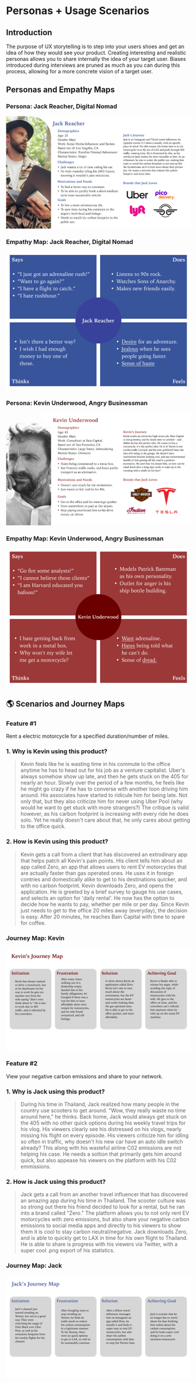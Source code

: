 # Personas + Usage Scenarios

## Introduction
The purpose of UX storytelling is to step into your users shoes and get an idea of how they would see your product. Creating interesting and realistic personas allows you to share internally the idea of your target user. Biases introduced during interviews are pruned as much as you can during this process, allowing for a more concrete vision of a target user.

## Personas and Empathy Maps
### Persona: Jack Reacher, Digital Nomad
![Jack Reacher, Digital Nomad](1jr.png)
### Empathy Map: Jack Reacher, Digital Nomad
![Jack Reacher, Digital Nomad](ku2.png)
### Persona: Kevin Underwood, Angry Businessman
![Persona: Kevin Underwood, Angry Businessman](ku1.png)
### Empathy Map: Kevin Underwood, Angry Businessman
![Persona: Kevin Underwood, Angry Businessman](2jr.png)

## 🌎 Scenarios and Journey Maps
### Feature #1
Rent a electric motorcycle for a specified duration/number of miles.
### 1. Why is Kevin using this product?
> Kevin feels like he is wasting time in his commute to the office anytime he has to head out for his job as a venture capitalist. Uber's always somehow show up late, and then he gets stuck on the 405 for nearly an hour. Slowly over the period of a few months, he feels like he might go crazy if he has to converse with another loon driving him around. His associates have started to ridicule him for being late. Not only that, but they also criticize him for never using Uber Pool (why would he want to get stuck with more strangers?) The critique is valid however, as his carbon footprint is increasing with every ride he does solo. Yet he really doesn't care about that, he only cares about getting to the office quick.
### 2. How is Kevin using this product?
> Kevin gets a call from a client that has discovered an extrodinary app that helps patch all Kevin's pain points. His client tells him about an app called Zero, an app that allows users to rent EV motorcycles that are actually faster than gas operated ones. He uses it in foreign contries and domestically alike to get to his destinations quicker, and with no carbon footprint. Kevin downloads Zero, and opens the application. He is greeted by a brief survey to gauge his use cases, and selects an option for 'daily rental'. He now has the option to decide how he wants to pay, whether per mile or per day. Since Kevin just needs to get to the office 20 miles away (everyday), the decision is easy. After 20 minutes, he reaches Bain Capital with time to spare for coffee.
### Journey Map: Kevin
![Journey Map: Kevin](JourneyKevin.png)

### Feature #2
View your negative carbon emissions and share to your network.
### 1. Why is Jack using this product?
> During his time in Thailand, Jack realized how many people in the country use scooters to get around. "Wow, they really waste no time around here," he thinks. Back home, Jack would always get stuck on the 405 with no other quick options during his weekly travel trips for his vlog. His viewers clearly see his distressed on his vlogs, nearly missing his flight on every episode. His viewers criticize him for idling so often in traffic, why doesn't his new car have an auto idle switch already? This along with his wasteful airline C02 emissions are not helping his case. He needs a soltion that primarily gets him around quick, but also appease his viewers on the platform with his C02 emmissions.
### 2. How is Jack using this product?
> Jack gets a call from an another travel influencer that has discovered an amazing app during his time in Thailand. The scooter culture was so strong out there his friend decided to look for a rental, but he ran into a brand called "Zero." The platform allows you to not only rent EV motorcycles with zero emissions, but also share your negative carbon emissions to social media apps and directly to his viewers to show them it is cool to stay carbon neutral/negative. Jack downloads Zero, and is able to quickly get to LAX in time for his own flight to Thailand. He is able to share is progress with his viewers via Twitter, with a super cool .png export of his statistics. 

### Journey Map: Jack
![Journey Map: Jack](JourneyJack.png)
